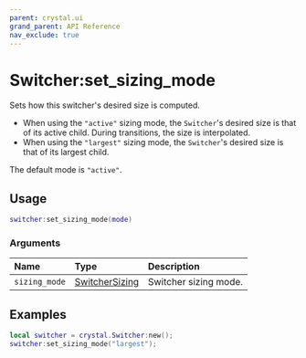 ```yaml
---
parent: crystal.ui
grand_parent: API Reference
nav_exclude: true
---
```


# Switcher:set_sizing_mode

Sets how this switcher's desired size is computed.

- When using the `"active"` sizing mode, the `Switcher`'s desired size is that of its active child. During transitions, the size is interpolated.
- When using the `"largest"` sizing mode, the `Switcher`'s desired size is that of its largest child.

The default mode is `"active"`.

## Usage

```lua
switcher:set_sizing_mode(mode)
```

### Arguments

| Name          | Type                              | Description           |
| :------------ | :-------------------------------- | :-------------------- |
| `sizing_mode` | [SwitcherSizing](switcher_sizing) | Switcher sizing mode. |

## Examples

```lua
local switcher = crystal.Switcher:new();
switcher:set_sizing_mode("largest");
```
